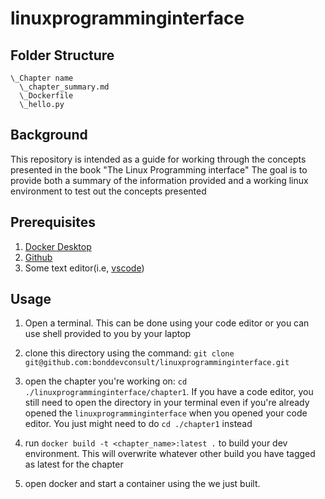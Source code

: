 # linuxprogramminginterface

## Folder Structure
```
\_Chapter name
  \_chapter_summary.md
  \_Dockerfile
  \_hello.py
```

## Background

This repository is intended as a guide for working through the concepts presented in the book "The Linux Programming interface" The goal is to provide both a summary of the information provided and a working linux environment to test out the concepts presented

## Prerequisites

1. [Docker Desktop](https://docs.docker.com/desktop/) 
2. [Github](https://github.com/bonddevconsult/linuxprogramminginterface)
3. Some text editor(i.e, [vscode](https://code.visualstudio.com))

## Usage

1. Open a terminal. This can be done using your code editor or you can use shell provided to you by your laptop

2. clone this directory using the command: `git clone git@github.com:bonddevconsult/linuxprogramminginterface.git`

3. open the chapter you're working on: `cd ./linuxprogramminginterface/chapter1`. If you have a code editor, you still need to open the directory in your terminal even if you're already opened the `linuxprogramminginterface` when you opened your code editor. You just might need to do `cd ./chapter1` instead

4. run `docker build -t <chapter_name>:latest .` to build your dev environment. This will overwrite whatever other build you have tagged as latest for the chapter

5. open docker and start a container using the we just built.
